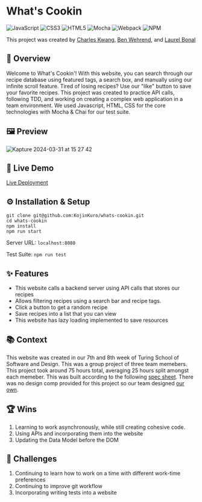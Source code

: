 # What's Cookin

![JavaScript](https://img.shields.io/badge/javascript-%23323330.svg?style=for-the-badge&logo=javascript&logoColor=%23F7DF1E) ![CSS3](https://img.shields.io/badge/css3-%231572B6.svg?style=for-the-badge&logo=css3&logoColor=white) ![HTML5](https://img.shields.io/badge/html5-%23E34F26.svg?style=for-the-badge&logo=html5&logoColor=white) ![Mocha](https://img.shields.io/badge/-mocha-%238D6748?style=for-the-badge&logo=mocha&logoColor=white) ![Webpack](https://img.shields.io/badge/webpack-%238DD6F9.svg?style=for-the-badge&logo=webpack&logoColor=black) ![NPM](https://img.shields.io/badge/NPM-%23CB3837.svg?style=for-the-badge&logo=npm&logoColor=white)

This project was created by [Charles Kwang](https://github.com/KojinKuro), [Ben Wehrend](https://github.com/BenWehrend), and [Laurel Bonal](https://github.com/laurelbonal)

## 🌟 Overview

Welcome to What's Cookin'! With this website, you can search through our recipe database using featured tags, a search box, and manually using our infinite scroll feature. Tired of losing recipes? Use our "like" button to save your favorite recipes.  This project was created to practice API calls, following TDD, and working on creating a complex web application in a team environment. We used Javascript, HTML, CSS for the core technologies with Mocha & Chai for our test suite.

## 🖼️ Preview
![Kapture 2024-03-31 at 15 27 42](https://github.com/KojinKuro/whats-cookin/assets/11234292/b0ab4c26-22ed-4dc6-9082-ff1029c1c494)

## 🔗 Live Demo

[Live Deployment](https://kojinkuro.github.io/whats-cookin/)

## ⚙️ Installation & Setup

```
git clone git@github.com:KojinKuro/whats-cookin.git
cd whats-cookin
npm install
npm run start
```
Server URL: `localhost:8080`

Test Suite: `npm run test`

## ✨ Features

- This website calls a backend server using API calls that stores our recipes
- Allows filtering recipes using a search bar and recipe tags.
- Click a button to get a random recipe
- Save recipes into a list that you can view
- This website has lazy loading implemented to save resources

## 📚 Context

This website was created in our 7th and 8th week of Turing School of Software and Design. This was a group project of three team memebers. This project took around 75 hours total, averaging 25 hours split amongst each memeber. This was built according to the following [spec sheet](https://frontend.turing.edu/projects/module-2/whats-cookin-part-one.html). There was no design comp provided for this project so our team designed [our own](https://www.figma.com/file/sASmZkfzWbXObPqYVOh9vQ/Figma-basics?type=design&node-id=1669%3A162202&mode=design&t=KfxDWyuUGfOfMnEr-1).

## 🏆 Wins  

1. Learning to work asynchronously, while still creating cohesive code.
2. Using APIs and incorporating them into the website
3. Updating the Data Model before the DOM

## 🚧 Challenges

1. Continuing to learn how to work on a time with different work-time preferences
2. Continuing to improve git workflow
3. Incorporating writing tests into a website
